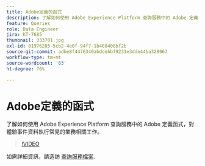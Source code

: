 ```yaml
---
title: Adobe定義的函式
description: 了解如何使用 Adobe Experience Platform 查詢服務中的 Adobe 定義函式，對體驗事件資料執行常見的業務相關工作。
feature: Queries
role: Data Engineer
jira: KT-7685
thumbnail: 333701.jpg
exl-id: 81976285-5cb2-4e0f-94f7-1b408408bf2b
source-git-commit: adbe8f4476340abddebbf9231e3dde44ba328063
workflow-type: tm+mt
source-wordcount: '63'
ht-degree: 76%

---
```


# Adobe定義的函式

了解如何使用 Adobe Experience Platform 查詢服務中的 Adobe 定義函式，對體驗事件資料執行常見的業務相關工作。

>[!VIDEO](https://video.tv.adobe.com/v/333701?quality=12&learn=on)

如需詳細資訊，請造訪 [查詢服務檔案](https://experienceleague.adobe.com/docs/experience-platform/query/home.html?lang=zh-Hant).
